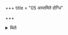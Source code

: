 +++
title = "05 अस्तमिते दोग्धि"

+++

<details><summary>थिते</summary>

5. He milks (the cow) after (the sun) is set down;
</details>
